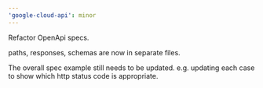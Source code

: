 ```yaml
---
'google-cloud-api': minor
---
```


Refactor OpenApi specs.

paths, responses, schemas are now in separate files.

The overall spec example still needs to be updated.
e.g. updating each case to show which http status code is appropriate.
